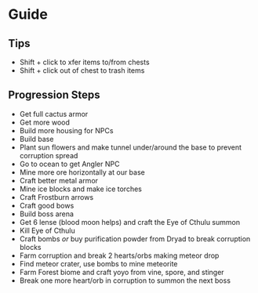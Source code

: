 # Guide

## Tips

- Shift + click to xfer items to/from chests
- Shift + click out of chest to trash items

## Progression Steps

- Get full cactus armor
- Get more wood
- Build more housing for NPCs
- Build base
- Plant sun flowers and make tunnel under/around the base to prevent corruption spread
- Go to ocean to get Angler NPC
- Mine more ore horizontally at our base
- Craft better metal armor
- Mine ice blocks and make ice torches
- Craft Frostburn arrows
- Craft good bows
- Build boss arena
- Get 6 lense (blood moon helps) and craft the Eye of Cthulu summon
- Kill Eye of Cthulu
- Craft bombs *or* buy purification powder from Dryad to break corruption blocks
- Farm corruption and break 2 hearts/orbs making meteor drop
- Find meteor crater, use bombs to mine meteorite
- Farm Forest biome and craft yoyo from vine, spore, and stinger
- Break one more heart/orb in corruption to summon the next boss